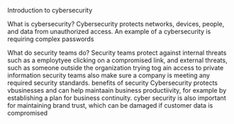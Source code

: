 Introduction to cybersecurity

What is cybersecurity?
Cybersecurity protects networks, devices, people, and data from unauthorized access.
An example of a cybersecurity is requiring complex passwords

What do security teams do?
Security teams protect against internal threats such as a employtyee clicking on a compromised link, and external threats, such as someone outside the organization trying tog ain access to private information
security teams also make sure a company is meeting any required security standards.
benefits of security
Cybersecurity protects vbusinesses and can help maintaain business productiivity, for example by establishing a plan for business continuity. 
cyber security is also important for maintaining brand trust, which can be damaged if customer data is compromised




